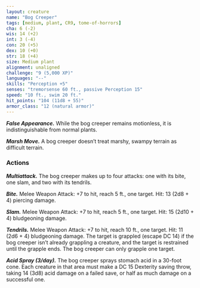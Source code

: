 ```yaml
---
layout: creature
name: "Bog Creeper"
tags: [medium, plant, CR9, tome-of-horrors]
cha: 6 (-2)
wis: 14 (+2)
int: 3 (-4)
con: 20 (+5)
dex: 10 (+0)
str: 18 (+4)
size: Medium plant
alignment: unaligned
challenge: "9 (5,000 XP)"
languages: "--"
skills: "Perception +5"
senses: "tremorsense 60 ft., passive Perception 15"
speed: "10 ft., swim 20 ft."
hit_points: "104 (11d8 + 55)"
armor_class: "12 (natural armor)"
---
```


***False Appearance.*** While the bog creeper remains
motionless, it is indistinguishable from normal plants.

***Marsh Move.*** A bog creeper doesn’t treat marshy,
swampy terrain as difficult terrain.

### Actions

***Multiattack.*** The bog creeper makes up to four attacks:
one with its bite, one slam, and two with its tendrils.

***Bite.*** Melee Weapon Attack: +7 to hit,
reach 5 ft., one target. Hit: 13 (2d8 + 4)
piercing damage.

***Slam.*** Melee Weapon Attack: +7 to hit,
reach 5 ft., one target. Hit: 15 (2d10 + 4)
bludgeoning damage.

***Tendrils.*** Melee Weapon Attack: +7 to hit,
reach 10 ft., one target. Hit: 11 (2d6 + 4)
bludgeoning damage. The target is grappled
(escape DC 14) if the bog creeper isn’t
already grappling a creature, and the target
is restrained until the grapple ends. The bog
creeper can only grapple one target.

***Acid Spray (3/day).*** The bog creeper sprays stomach acid in a 30-foot
cone. Each creature in that area must make a DC 15 Dexterity saving
throw, taking 14 (3d8) acid damage on a failed save, or half as much
damage on a successful one.
